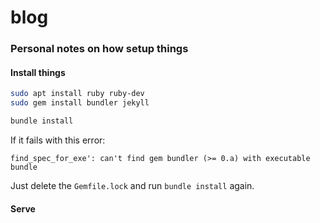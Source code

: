 # blog


### Personal notes on how setup things

#### Install things

```bash
sudo apt install ruby ruby-dev
sudo gem install bundler jekyll

bundle install

```

If it fails with this error:

```
find_spec_for_exe': can't find gem bundler (>= 0.a) with executable bundle
```

Just delete the `Gemfile.lock` and run `bundle install` again.


#### Serve